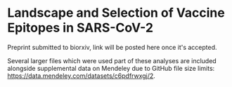 # Landscape and Selection of Vaccine Epitopes in SARS-CoV-2

Preprint submitted to biorxiv, link will be posted here once it's accepted. 

Several larger files which were used part of these analyses are included alongside supplemental data on Mendeley due to GitHub file size limits: https://data.mendeley.com/datasets/c6pdfrwxgj/2.
 
